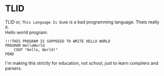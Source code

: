 # TLID
TLID or, `This Language Is Dumb` is a bad programming language. Thats really it.\
Hello world program:
```
!!!THIS PROGRAM IS SUPPOSED TO WRITE HELLO WORLD
PROGRAM HelloWorld
	COUT "Hello, World!"
PEND
```
I'm making this strictly for education, not school, just to learn compilers and parsers.
